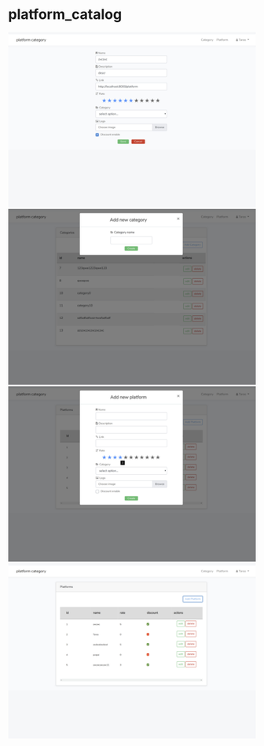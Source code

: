 # platform_catalog
![edit platform](/storage/screenshot-1.jpg?raw=true " - edit platform")
![add caategory](/storage/screenshot-2.jpg?raw=true " - add caategory")
![add platform](/storage/screenshot-3.jpg?raw=true " - add platform")
![platforms list](/storage/screenshot-4.jpg?raw=true " - platforms list")
